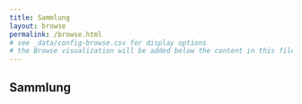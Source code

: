 ```yaml
---
title: Sammlung
layout: browse
permalink: /browse.html
# see _data/config-browse.csv for display options
# the Browse visualization will be added below the content in this file
---
```


## Sammlung
